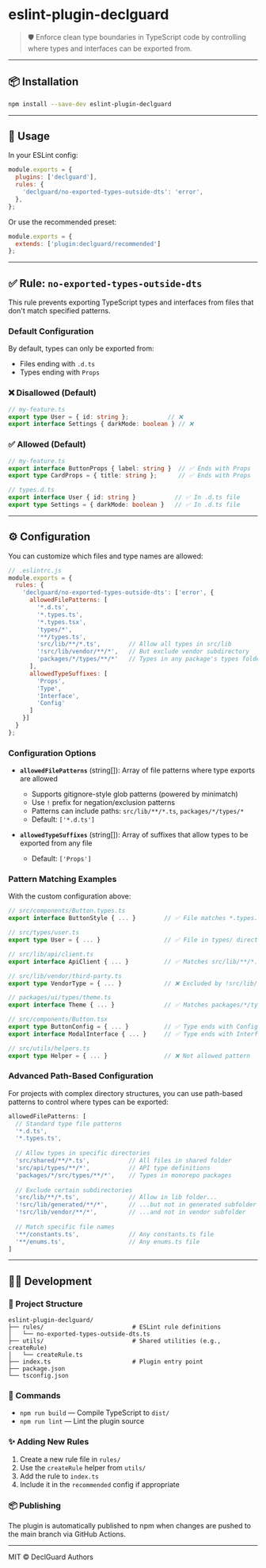 # eslint-plugin-declguard

> 🛡️ Enforce clean type boundaries in TypeScript code by controlling where types and interfaces can be exported from.

---

## 📦 Installation

```bash
npm install --save-dev eslint-plugin-declguard
```

---

## 🔧 Usage

In your ESLint config:

```js
module.exports = {
  plugins: ['declguard'],
  rules: {
    'declguard/no-exported-types-outside-dts': 'error',
  },
};
```

Or use the recommended preset:

```js
module.exports = {
  extends: ['plugin:declguard/recommended']
};
```

---

## ✅ Rule: `no-exported-types-outside-dts`

This rule prevents exporting TypeScript types and interfaces from files that don't match specified patterns.

### Default Configuration

By default, types can only be exported from:
- Files ending with `.d.ts`
- Types ending with `Props`

### ❌ Disallowed (Default)

```ts
// my-feature.ts
export type User = { id: string };           // ❌
export interface Settings { darkMode: boolean } // ❌
```

### ✅ Allowed (Default)

```ts
// my-feature.ts
export interface ButtonProps { label: string }  // ✅ Ends with Props
export type CardProps = { title: string };      // ✅ Ends with Props
```

```ts
// types.d.ts
export interface User { id: string }           // ✅ In .d.ts file
export type Settings = { darkMode: boolean }   // ✅ In .d.ts file
```

---

## ⚙️ Configuration

You can customize which files and type names are allowed:

```js
// .eslintrc.js
module.exports = {
  rules: {
    'declguard/no-exported-types-outside-dts': ['error', {
      allowedFilePatterns: [
        '*.d.ts',
        '*.types.ts',
        '*.types.tsx',
        'types/*',
        '**/types.ts',
        'src/lib/**/*.ts',        // Allow all types in src/lib
        '!src/lib/vendor/**/*',   // But exclude vendor subdirectory
        'packages/*/types/**/*'   // Types in any package's types folder
      ],
      allowedTypeSuffixes: [
        'Props',
        'Type',
        'Interface',
        'Config'
      ]
    }]
  }
};
```

### Configuration Options

- **`allowedFilePatterns`** (string[]): Array of file patterns where type exports are allowed
  - Supports gitignore-style glob patterns (powered by minimatch)
  - Use `!` prefix for negation/exclusion patterns
  - Patterns can include paths: `src/lib/**/*.ts`, `packages/*/types/*`
  - Default: `['*.d.ts']`

- **`allowedTypeSuffixes`** (string[]): Array of suffixes that allow types to be exported from any file
  - Default: `['Props']`

### Pattern Matching Examples

With the custom configuration above:

```ts
// src/components/Button.types.ts
export interface ButtonStyle { ... }        // ✅ File matches *.types.ts

// src/types/user.ts
export type User = { ... }                  // ✅ File in types/ directory

// src/lib/api/client.ts
export interface ApiClient { ... }          // ✅ Matches src/lib/**/*.ts

// src/lib/vendor/third-party.ts
export type VendorType = { ... }            // ❌ Excluded by !src/lib/vendor/**/*

// packages/ui/types/theme.ts
export interface Theme { ... }              // ✅ Matches packages/*/types/**/*

// src/components/Button.tsx
export type ButtonConfig = { ... }          // ✅ Type ends with Config
export interface ModalInterface { ... }     // ✅ Type ends with Interface

// src/utils/helpers.ts
export type Helper = { ... }                // ❌ Not allowed pattern
```

### Advanced Path-Based Configuration

For projects with complex directory structures, you can use path-based patterns to control where types can be exported:

```js
allowedFilePatterns: [
  // Standard type file patterns
  '*.d.ts',
  '*.types.ts',
  
  // Allow types in specific directories
  'src/shared/**/*.ts',           // All files in shared folder
  'src/api/types/**/*',           // API type definitions
  'packages/*/src/types/**/*',    // Types in monorepo packages
  
  // Exclude certain subdirectories
  'src/lib/**/*.ts',              // Allow in lib folder...
  '!src/lib/generated/**/*',      // ...but not in generated subfolder
  '!src/lib/vendor/**/*',         // ...and not in vendor subfolder
  
  // Match specific file names
  '**/constants.ts',              // Any constants.ts file
  '**/enums.ts',                  // Any enums.ts file
]
```

---

## 🧑‍💻 Development

### 📁 Project Structure

```
eslint-plugin-declguard/
├── rules/                         # ESLint rule definitions
│   └── no-exported-types-outside-dts.ts
├── utils/                         # Shared utilities (e.g., createRule)
│   └── createRule.ts
├── index.ts                       # Plugin entry point
├── package.json
└── tsconfig.json
```

### 🚀 Commands

* `npm run build` — Compile TypeScript to `dist/`
* `npm run lint` — Lint the plugin source

### ✨ Adding New Rules

1. Create a new rule file in `rules/`
2. Use the `createRule` helper from `utils/`
3. Add the rule to `index.ts`
4. Include it in the `recommended` config if appropriate

### 📦 Publishing

The plugin is automatically published to npm when changes are pushed to the main branch via GitHub Actions.

---

MIT © DeclGuard Authors